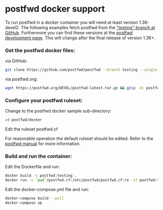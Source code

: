 # postfwd docker support

To run postfwd in a docker container you will need at least version 1.36-devel2. The following examples fetch postfwd from the ["testing"-branch at GitHub](https://github.com/postfwd/postfwd/tree/testing). Furthermore you can find these versions at the [postfwd development page](https://postfwd.org/DEVEL/?C=M;O=D). This will change after the final release of version 1.36+.

### Get the postfwd docker files:

via GitHub:
```bash
git clone https://github.com/postfwd/postfwd --branch testing --single-branch postfwd
```

via postfwd.org:
```bash
wget https://postfwd.org/DEVEL/postfwd-latest.tar.gz && gzip -dc postfwd-latest.tar.gz | tar -xf - && rm postfwd-latest.tar.gz
```

### Configure your postfwd ruleset:

Change to the postfwd docker sample sub-directory:
```bash
cd postfwd/docker
```

Edit the ruleset postfwd.cf

For reasonable operation the default ruleset should be edited. Refer to the [postfwd manual](https://postfwd.org/doc.html) for more information.


### Build and run the container:

Edit the Dockerfile and run:
```bash
docker build -t postfwd:testing .
docker run -v `pwd`/postfwd.cf:/etc/postfwd/postfwd.cf:ro -it postfwd:testing
```

Edit the docker-compose.yml file and run:
```bash
docker-compose build --pull
docker-compose up
```

